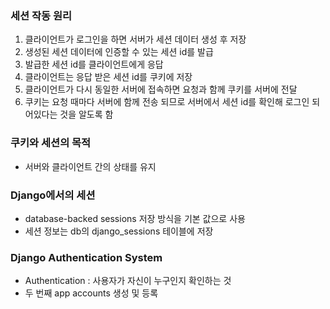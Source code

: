 ### 세션 작동 원리
1. 클라이언트가 로그인을 하면 서버가 세션 데이터 생성 후 저장
1. 생성된 세션 데이터에 인증할 수 있는 세션 id를 발급
1. 발급한 세션 id를 클라이언트에게 응답
1. 클라이언트는 응답 받은 세션 id를 쿠키에 저장
1. 클라이언트가 다시 동일한 서버에 접속하면 요청과 함께 쿠키를 서버에 전달
1. 쿠키는 요청 때마다 서버에 함께 전송 되므로 서버에서 세션 id를 확인해 로그인 되어있다는 것을 알도록 함


### 쿠키와 세션의 목적
- 서버와 클라이언트 간의 상태를 유지


### Django에서의 세션
- database-backed sessions 저장 방식을 기본 값으로 사용
- 세션 정보는 db의 django_sessions 테이블에 저장


### Django Authentication System
- Authentication : 사용자가 자신이 누구인지 확인하는 것
- 두 번째 app accounts 생성 및 등록


